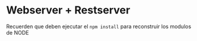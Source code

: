 # Webserver + Restserver

Recuerden que deben ejecutar el `npm install` para reconstruir los modulos de NODE
